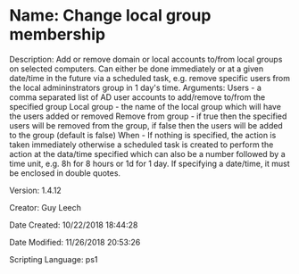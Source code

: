 ﻿# Name: Change local group membership

Description: Add or remove domain or local accounts to/from local groups on selected computers. Can either be done immediately or at a given date/time in the future via a scheduled task, e.g. remove specific users from the local admininstrators group in 1 day's time.
Arguments:
  Users - a comma separated list of AD user accounts to add/remove to/from the specified group
  Local group - the name of the local group which will have the users added or removed
  Remove from group - if true then the specified users will be removed from the group, if false then the users will be added to the group (default is false)
  When - If nothing is specified, the action is taken immediately otherwise a scheduled task is created to perform the action at the data/time specified which can also be a number followed by a time unit, e.g. 8h for 8 hours or 1d for 1 day. If specifying a date/time, it must be enclosed in double quotes.

Version: 1.4.12

Creator: Guy Leech

Date Created: 10/22/2018 18:44:28

Date Modified: 11/26/2018 20:53:26

Scripting Language: ps1

